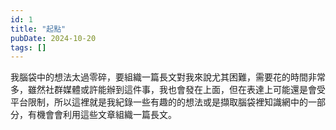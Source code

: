 ```yaml
---
id: 1
title: "起點"
pubDate: 2024-10-20
tags: []
---
```


我腦袋中的想法太過零碎，要組織一篇長文對我來說尤其困難，需要花的時間非常多，雖然社群媒體或許能辦到這件事，我也會發在上面，但在表達上可能還是會受平台限制，所以這裡就是我紀錄一些有趣的的想法或是擷取腦袋裡知識網中的一部分，有機會會利用這些文章組織一篇長文。